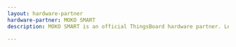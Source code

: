 ```yaml
---
layout: hardware-partner
hardware-partner: MOKO SMART
description: MOKO SMART is an official ThingsBoard hardware partner. Learn about MOKO SMART products, supported use cases, and integration guides with the ThingsBoard IoT platform.

---
```




